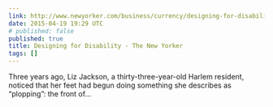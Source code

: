 ```yaml
---
link: http://www.newyorker.com/business/currency/designing-for-disability
date: 2015-04-19 19:29 UTC
# published: false
published: true
title: Designing for Disability - The New Yorker
tags: []
---
```


Three years ago, Liz Jackson, a thirty-three-year-old Harlem resident, noticed that her feet had begun doing something she describes as “plopping”: the front of…
